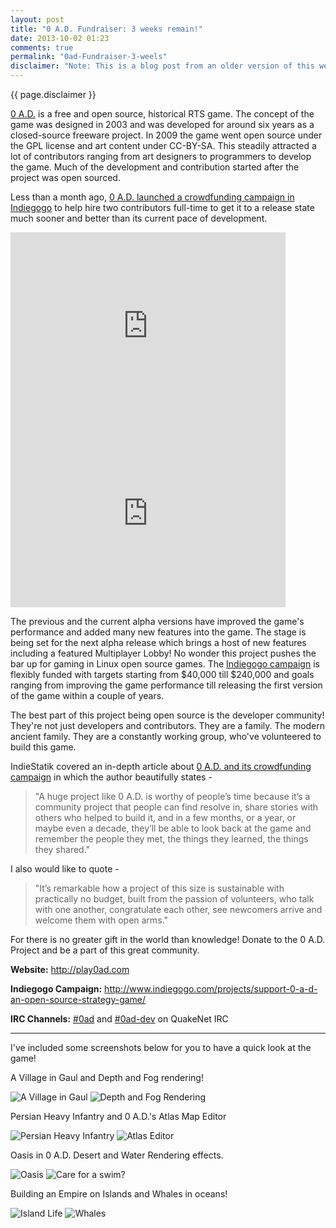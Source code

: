 ```yaml
---
layout: post
title: "0 A.D. Fundraiser: 3 weeks remain!"
date: 2013-10-02 01:23
comments: true
permalink: "0ad-Fundraiser-3-weels"
disclaimer: "Note: This is a blog post from an older version of this website. Links and styles on this page might not work/render as expected."
---
```

<div class="disclaimer center grey text-small">{{ page.disclaimer }}</div>

[0 A.D.][12] is a free and open source, historical RTS game. The concept of the game was designed in 2003 and was developed for around six years as a closed-source freeware project. In 2009 the game went open source under the GPL license and art content under CC-BY-SA. This steadily attracted a lot of contributors ranging from art designers to programmers to develop the game. Much of the development and contribution started after the project was open sourced.

<!-- more -->

Less than a month ago, [0 A.D. launched a crowdfunding campaign in Indiegogo][11] to help hire two contributors full-time to get it to a release state much sooner and better than its current pace of development.

<div class="youtube">
    <iframe id="vid3" type="text/html" class="youtube" width="440" height="300" src="http://www.youtube.com/embed/Y-0l7Ej3cM8" frameborder="0">
    </iframe>
</div>
<div class="youtube">
    <iframe id="vid4" type="text/html" class="youtube" width="440" height="300" src="http://www.youtube.com/embed/DXDxXGTzIf4" frameborder="0">
    </iframe>
</div>

The previous and the current alpha versions have improved the game's performance and added many new features into the game. The stage is being set for the next alpha release which brings a host of new features including a featured Multiplayer Lobby! No wonder this project pushes the bar up for gaming in Linux open source games.
The [Indiegogo campaign][11] is flexibly funded with targets starting from $40,000 till $240,000 and goals ranging from improving the game performance till releasing the first version of the game within a couple of years.

The best part of this project being open source is the developer community! They're not just developers and contributors. They are a family. The modern ancient family. They are a constantly working group, who've volunteered to build this game.

IndieStatik covered an in-depth article about [0 A.D. and its crowdfunding campaign][15] in which the author beautifully states -

> "A huge project like 0 A.D. is worthy of people’s time because it’s a community project that people can find resolve in, share stories with others who helped to build it, and in a few months, or a year, or maybe even a decade, they’ll be able to look back at the game and remember the people they met, the things they learned, the things they shared."

I also would like to quote -

> "It’s remarkable how a project of this size is sustainable with practically no budget, built from the passion of volunteers, who talk with one another, congratulate each other, see newcomers arrive and welcome them with open arms."

For there is no greater gift in the world than knowledge!
Donate to the 0 A.D. Project and be a part of this great community.

**Website:** http://play0ad.com

**Indiegogo Campaign:** http://www.indiegogo.com/projects/support-0-a-d-an-open-source-strategy-game/

**IRC Channels:** [#0ad][13] and [#0ad-dev][14] on QuakeNet IRC

---
I've included some screenshots below for you to have a quick look at the game!

A Village in Gaul and Depth and Fog rendering!

![A Village in Gaul][2]
![Depth and Fog Rendering][8]

Persian Heavy Infantry and 0 A.D.'s Atlas Map Editor

![Persian Heavy Infantry][5]
![Atlas Editor][7]

Oasis in 0 A.D. Desert and Water Rendering effects.

![Oasis][6]
![Care for a swim?][3]

Building an Empire on Islands and Whales in oceans!

![Island Life][1]
![Whales][4]


[1]: http://play0ad.com/wp-content/gallery/screenshots/screenshot0072.jpg
[2]: https://fbcdn-sphotos-h-a.akamaihd.net/hphotos-ak-prn2/1237349_10151914968049859_1015039661_o.jpg
[3]: https://fbcdn-sphotos-e-a.akamaihd.net/hphotos-ak-prn1/1073220_10151752821764859_690497580_o.jpg
[4]: http://play0ad.com/wp-content/gallery/screenshots/screenshot0060.jpg
[5]: http://play0ad.com/wp-content/gallery/screenshots/alpha-8-persianheavyinfantry.jpg
[6]: http://play0ad.com/wp-content/gallery/screenshots/screenshot0343.png
[7]: http://play0ad.com/wp-content/gallery/screenshots/scr.png
[8]: http://play0ad.com/wp-content/gallery/screenshots/tilt-shift-filter.jpg
[9]: http://play0ad.com/wp-content/gallery/screenshots/screenshot0088.png
[10]: http://youtube.com/user/play0ad
[11]: http://www.indiegogo.com/projects/support-0-a-d-an-open-source-strategy-game/
[12]: http://play0ad.com
[13]: http://webchat.quakenet.org/?channels=#0ad
[14]: http://webchat.quakenet.org/?channels=#0ad-dev
[15]: http://indiestatik.com/2013/10/01/10-years-in-alpha-how-volunteer-modders-created-0-a-d-with-the-help-of-a-community/

<script type="text/javascript">
    var elem = $("#content img").eq(0).load(function() {
        var width = $(this).width();
        var height = $(this).height();
        var vid3 = document.getElementById("vid3");
        var vid4 = document.getElementById("vid4");
        vid3.width = vid4.width = width;
        vid3.height = vid4.height = height;
    });
    $("#content img").eq(4).load(function() {
        var img2 = $(this);
        $("#content img").eq(5).load(function() {
            img2.height($(this).height());
        });
    });
    $("#content img").eq(1).load(function() {
        var img2 = $(this);
        $("#content img").eq(0).load(function() {
            img2.height($(this).height());
        });
    });
</script>
